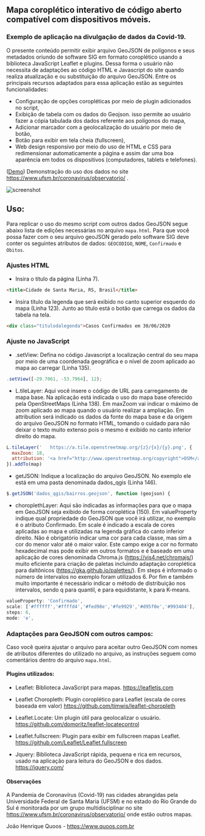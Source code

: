 ## Mapa coroplético interativo de código aberto compatível com dispositivos móveis.
### Exemplo de aplicação na divulgação de dados da Covid-19.

O presente conteúdo permitir exibir arquivo GeoJSON de polígonos e seus metadados oriundo de software SIG em formato coroplético usando a biblioteca JavaScript Leaflet e plugins. Dessa forma o usuário não necessita de adaptações ao código HTML e Javascript do site quando realiza atualização e ou substituição do arquivo GeoJSON.
Entre os principais recursos adaptados para essa aplicação estão as seguintes funcionalidades:
- Configuração de opções coropléticas por meio de plugin adicionados no script,
- Exibição de tabela com os dados do Geojson. isso permite ao usuário fazer a cópia tabulada dos dados referente aos polígonos do mapa,
- Adicionar marcador com a geolocalização do usuário por meio de botão,
- Botão para exibir em tela cheia (fullscreen),
- Web design responsivo por meio do uso de HTML e CSS para redimensionar automaticamente a página e assim dar uma boa aparência em todos os dispositivos (computadores, tablets e telefones).

(<a href="https://www.quoos.com.br/covid19/geo.mauricio.rizzatti/santamaria">Demo</a>) Demonstração do uso dos dados no site https://www.ufsm.br/coronavirus/observatorio/ .

![screenshot](https://docente.ifsc.edu.br/joao.quoos/scripts/images/mapa_santamaria_geografiaufsm.png "Mapa coroplético usando LeafLet")


## Uso:
Para replicar o uso do mesmo script com outros dados GeoJSON segue abaixo lista de edições necessárias no arquivo `mapa.html`. Para que você possa fazer com o seu arquivo geoJSON gerado pelo software SIG deve conter os seguintes atributos de dados: `GEOCODIGO`, `NOME`, `Confirmado` e `Obitos`.

### Ajustes HTML

- Insira o título da página (Linha 7).

``` html
<title>Cidade de Santa Maria, RS, Brasil</title>
```
- Insira título da legenda que será exibido no canto superior esquerdo do mapa (Linha 123). Junto ao título está o botão que carrega os dados da tabela na tela.
``` html 
<div class="titulodalegenda">Casos Confirmados em 30/06/2020
```
### Ajuste no JavaScript

- .setView: Defina no código Javascript a localização central do seu mapa por meio de uma coordenada geográfica e o nível de zoom aplicado ao mapa ao carregar (Linha 135).
``` js
.setView([-29.7061, -53.7964], 12);
```

- L.tileLayer: Aqui você insere o código de URL para carregamento de mapa base. Na aplicação está indicada o uso do mapa base oferecido pela OpenStreetMaps (Linha 138). Em maxZoom vai indicar o máximo de zoom aplicado ao mapa quando o usuário realizar a ampliação. Em attribution será indicado os dados da fonte do mapa base e da origem do arquivo GeoJSON no formato HTML, tomando o cuidado para não deixar o texto muito extenso pois o mesmo é exibido no canto inferior direito do mapa.
``` js
L.tileLayer('	https://a.tile.openstreetmap.org/{z}/{x}/{y}.png', {
  maxZoom: 18,
  attribution: '<a href="http://www.openstreetmap.org/copyright">OSM</a>|Dados <a href="https://www.ufsm.br/coronavirus/observatorio/">Observ. Covid19 UFSM</a>'
}).addTo(map)
```

- getJSON: Indique a localização do arquivo GeoJSON. No exemplo ele está em uma pasta denominada dados_qgis (Linha 146).
``` js
$.getJSON('dados_qgis/bairros.geojson', function (geojson) {
```

- choroplethLayer: Aqui são indicadas as informações para que o mapa em GeoJSON seja exibido de forma coroplética (150). Em     valueProperty indique qual propriedade do GeoJSON que você irá utilizar, no exemplo é o atributo Confirmado. Em scale é indicado a escala de cores aplicadas ao mapa e utilizadas na legenda gráfica do canto inferior direito. Não é obrigatório indicar uma cor para cada classe, mas sim a cor do menor valor até o maior valor. Este campo exige a cor no formato hexadecimal mas pode exibir em outros formatos e é baseado em uma aplicação de cores denominada Chroma.js (https://vis4.net/chromajs/) muito eficiente para criação de paletas incluindo adaptação coroplética para daltônicos (https://gka.github.io/palettes/). Em steps é informado o número de intervalos no exemplo foram utilizados 6. Por fim e também muito importante é necessário indicar o método de distribuição nos intervalos, sendo q para quantil, e para equidistante, k para K-means.
``` js
valueProperty: 'Confirmado',
scale: ['#ffffff','#ffffd4','#fed98e','#fe9929','#d95f0e','#993404'],
steps: 6,
mode: 'e',
```
### Adaptações para GeoJSON com outros campos:
Caso você queira ajustar o arquivo para aceitar outro GeoJSON com nomes de atributos diferentes do utilizado no arquivo, as instruções seguem como comentários dentro do arquivo `mapa.html`.

#### Plugins utilizados:
- Leaflet: Biblioteca JavaScript para mapas. https://leafletjs.com
- Leaflet Choropleth: Plugin coroplético para Leaflet (escala de cores baseada em valor) https://github.com/timwis/leaflet-choropleth
- Leaflet.Locate: Um plugin útil para geolocalizar o usuário. https://github.com/domoritz/leaflet-locatecontrol
- Leaflet.fullscreen: Plugin para exibir em fullscreen mapas Leaflet. https://github.com/Leaflet/Leaflet.fullscreen

- Jquery: Biblioteca JavaScript rápida, pequena e rica em recursos, usado na aplicação para leitura do GeoJSON e dos dados. https://jquery.com/

 #### Observações
A Pandemia de Coronavírus (Covid-19) nas cidades abrangidas pela Universidade Federal de Santa Maria (UFSM) e no estado do Rio Grande do Sul é monitorada por um grupo multidisciplinar no site https://www.ufsm.br/coronavirus/observatorio/ onde estão outros mapas.

João Henrique Quoos - https://www.quoos.com.br

